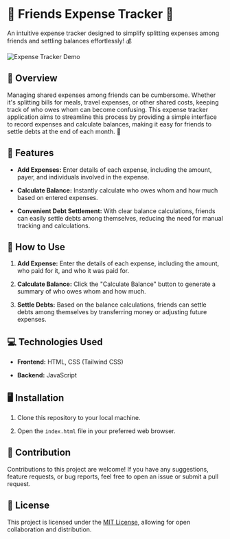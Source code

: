 # 💸 Friends Expense Tracker 💸

An intuitive expense tracker designed to simplify splitting expenses among friends and settling balances effortlessly! 💰

![Expense Tracker Demo](demo.png)

## 🌟 Overview 

Managing shared expenses among friends can be cumbersome. Whether it's splitting bills for meals, travel expenses, or other shared costs, keeping track of who owes whom can become confusing. This expense tracker application aims to streamline this process by providing a simple interface to record expenses and calculate balances, making it easy for friends to settle debts at the end of each month. 🎉

## 🚀 Features 

- **Add Expenses:** Enter details of each expense, including the amount, payer, and individuals involved in the expense.
  
- **Calculate Balance:** Instantly calculate who owes whom and how much based on entered expenses.
  
- **Convenient Debt Settlement:** With clear balance calculations, friends can easily settle debts among themselves, reducing the need for manual tracking and calculations.

## 📝 How to Use 

1. **Add Expense:** Enter the details of each expense, including the amount, who paid for it, and who it was paid for. 
  
2. **Calculate Balance:** Click the "Calculate Balance" button to generate a summary of who owes whom and how much.

3. **Settle Debts:** Based on the balance calculations, friends can settle debts among themselves by transferring money or adjusting future expenses. 

## 💻 Technologies Used 

- **Frontend:** HTML, CSS (Tailwind CSS)
  
- **Backend:** JavaScript

## 🖥 Installation ️

1. Clone this repository to your local machine. 
  
2. Open the `index.html` file in your preferred web browser.

## 🌈 Contribution

Contributions to this project are welcome! If you have any suggestions, feature requests, or bug reports, feel free to open an issue or submit a pull request. 

## 📜 License

This project is licensed under the [MIT License](LICENSE), allowing for open collaboration and distribution.